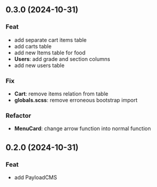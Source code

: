 ## 0.3.0 (2024-10-31)

### Feat

- add separate cart items table
- add carts table
- add new Items table for food
- **Users**: add grade and section columns
- add new users table

### Fix

- **Cart**: remove items relation from table
- **globals.scss**: remove erroneous bootstrap import

### Refactor

- **MenuCard**: change arrow function into normal function

## 0.2.0 (2024-10-31)

### Feat

- add PayloadCMS
